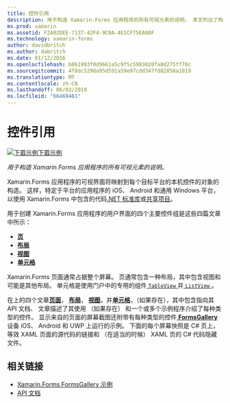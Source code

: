 ```yaml
---
title: 控件引用
description: 用于构造 Xamarin.Forms 应用程序的所有可视元素的说明。 本文列出了构成了 Xamarin.Forms 应用程序的用户界面的控件组。
ms.prod: xamarin
ms.assetid: F2A02DEE-7137-42F4-9C0A-4E1CF75EA08F
ms.technology: xamarin-forms
author: davidbritch
ms.author: dabritch
ms.date: 01/12/2016
ms.openlocfilehash: b861993f0d9661a5c9f5c5983020fa0d275ff78c
ms.sourcegitcommit: 4f8dc5298a95d591a59e97cdd347fd82858a1019
ms.translationtype: MT
ms.contentlocale: zh-CN
ms.lasthandoff: 06/03/2019
ms.locfileid: "66469481"
---
```

# <a name="controls-reference"></a>控件引用

[![下载示例](~/media/shared/download.png)下载示例](https://developer.xamarin.com/samples/FormsGallery/)

_用于构造 Xamarin.Forms 应用程序的所有可视元素的说明。_

Xamarin.Forms 应用程序的可视界面将映射到每个目标平台的本机控件的对象的构造。 这样，特定于平台的应用程序的 iOS、 Android 和通用 Windows 平台，以使用 Xamarin.Forms 中包含的代码[.NET 标准库](~/cross-platform/app-fundamentals/net-standard.md)或[共享项目](~/cross-platform/app-fundamentals/shared-projects.md)。

用于创建 Xamarin.Forms 应用程序的用户界面的四个主要控件组是这些四篇文章中所示：

- [**页**](pages.md)
- [**布局**](layouts.md)
- [**视图**](views.md)
- [**单元格**](cells.md)

Xamarin.Forms 页面通常占据整个屏幕。 页通常包含一种布局，其中包含视图和可能是其他布局。 单元格是使用门户中的专用的组件[ `TableView` ](views.md#tableView)并[ `ListView` ](views.md#listView)。

在上的四个文章[**页面**](pages.md)， [**布局**](layouts.md)， [**视图**](views.md)，并[**单元格**](cells.md)，（如果存在），其中包含指向其 API 文档、 文章描述了其使用 （如果存在） 和一个或多个示例程序介绍了每种类型的控件。 显示来自的页面的屏幕截图还附带有每种类型的控件[ **FormsGallery** ](https://developer.xamarin.com/samples/xamarin-forms/FormsGallery/)设备 iOS、 Android 和 UWP 上运行的示例。 下面的每个屏幕快照是 C# 页上，等效 XAML 页面的源代码的链接和 （在适当的时候） XAML 页的 C# 代码隐藏文件。

## <a name="related-links"></a>相关链接

- [Xamarin.Forms FormsGallery 示例](https://developer.xamarin.com/samples/xamarin-forms/FormsGallery/)
- [API 文档](https://docs.microsoft.com/dotnet/api/xamarin.forms?view=xamarin-forms)
